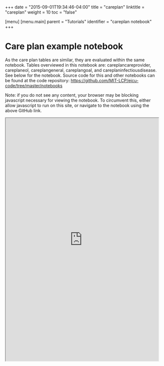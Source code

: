 +++
date = "2015-09-01T19:34:46-04:00"
title = "careplan"
linktitle = "careplan"
weight = 10
toc = "false"

[menu]
  [menu.main]
    parent = "Tutorials"
    identifier = "careplan notebook"
+++

# Care plan example notebook

As the care plan tables are similar, they are evaluated within the same notebook.
Tables overviewed in this notebook are: careplancareprovider, careplaneol, careplangeneral, careplangoal, and careplaninfectiousdisease.
See below for the notebook.
Source code for this and other notebooks can be found at the code repository:
https://github.com/MIT-LCP/eicu-code/tree/master/notebooks

Note: if you do not see any content, your browser may be blocking javascript necessary for viewing the notebook. To circumvent this, either allow javascript to run on this site, or navigate to the notebook using the above GitHub link.

<iframe src="https://nbviewer.jupyter.org/github/MIT-LCP/eicu-code/blob/master/notebooks/careplan.ipynb" width="100%" height="800" scrolling="yes"></iframe>
